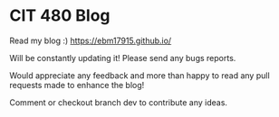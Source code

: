# CIT 480 Blog

Read my blog :) https://ebm17915.github.io/ 

Will be constantly updating it! Please send any bugs reports.

Would appreciate any feedback and more than happy to read any pull requests made to enhance the blog!

Comment or checkout branch dev to contribute any ideas.


